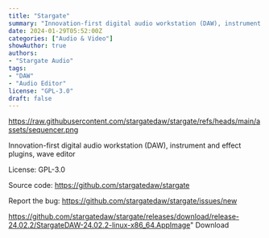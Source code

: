 ```yaml
---
title: "Stargate"
summary: "Innovation-first digital audio workstation (DAW), instrument and effect plugins, wave editor."
date: 2024-01-29T05:52:00Z
categories: ["Audio & Video"]
showAuthor: true
authors:
- "Stargate Audio"
tags: 
- "DAW"
- "Audio Editor"
license: "GPL-3.0"
draft: false
---
```


https://raw.githubusercontent.com/stargatedaw/stargate/refs/heads/main/assets/sequencer.png

Innovation-first digital audio workstation (DAW), instrument and effect plugins, wave editor

License: GPL-3.0

Source code: <https://github.com/stargatedaw/stargate>

Report the bug: <https://github.com/stargatedaw/stargate/issues/new>  

https://github.com/stargatedaw/stargate/releases/download/release-24.02.2/StargateDAW-24.02.2-linux-x86_64.AppImage" 
Download
